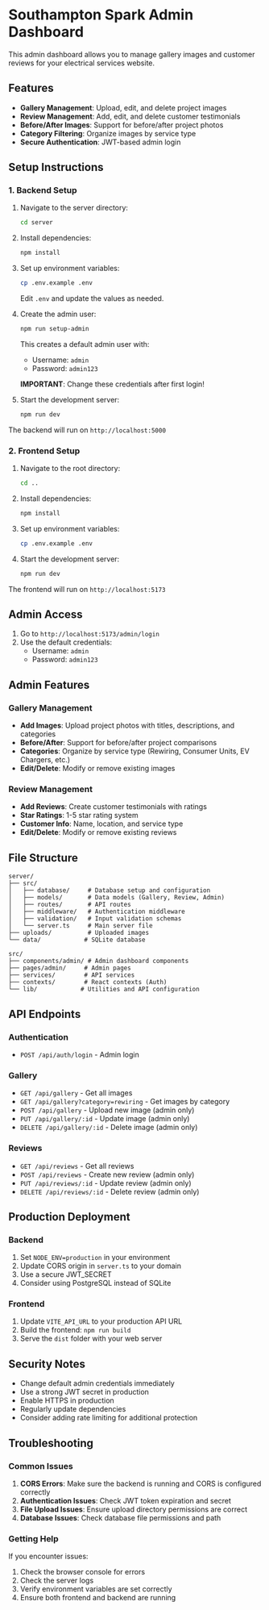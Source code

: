 # Southampton Spark Admin Dashboard

This admin dashboard allows you to manage gallery images and customer reviews for your electrical services website.

## Features

- **Gallery Management**: Upload, edit, and delete project images
- **Review Management**: Add, edit, and delete customer testimonials
- **Before/After Images**: Support for before/after project photos
- **Category Filtering**: Organize images by service type
- **Secure Authentication**: JWT-based admin login

## Setup Instructions

### 1. Backend Setup

1. Navigate to the server directory:
   ```bash
   cd server
   ```

2. Install dependencies:
   ```bash
   npm install
   ```

3. Set up environment variables:
   ```bash
   cp .env.example .env
   ```
   Edit `.env` and update the values as needed.

4. Create the admin user:
   ```bash
   npm run setup-admin
   ```
   This creates a default admin user with:
   - Username: `admin`
   - Password: `admin123`
   
   **IMPORTANT**: Change these credentials after first login!

5. Start the development server:
   ```bash
   npm run dev
   ```

The backend will run on `http://localhost:5000`

### 2. Frontend Setup

1. Navigate to the root directory:
   ```bash
   cd ..
   ```

2. Install dependencies:
   ```bash
   npm install
   ```

3. Set up environment variables:
   ```bash
   cp .env.example .env
   ```

4. Start the development server:
   ```bash
   npm run dev
   ```

The frontend will run on `http://localhost:5173`

## Admin Access

1. Go to `http://localhost:5173/admin/login`
2. Use the default credentials:
   - Username: `admin`
   - Password: `admin123`

## Admin Features

### Gallery Management
- **Add Images**: Upload project photos with titles, descriptions, and categories
- **Before/After**: Support for before/after project comparisons
- **Categories**: Organize by service type (Rewiring, Consumer Units, EV Chargers, etc.)
- **Edit/Delete**: Modify or remove existing images

### Review Management
- **Add Reviews**: Create customer testimonials with ratings
- **Star Ratings**: 1-5 star rating system
- **Customer Info**: Name, location, and service type
- **Edit/Delete**: Modify or remove existing reviews

## File Structure

```
server/
├── src/
│   ├── database/     # Database setup and configuration
│   ├── models/       # Data models (Gallery, Review, Admin)
│   ├── routes/       # API routes
│   ├── middleware/   # Authentication middleware
│   ├── validation/   # Input validation schemas
│   └── server.ts     # Main server file
├── uploads/          # Uploaded images
└── data/            # SQLite database

src/
├── components/admin/ # Admin dashboard components
├── pages/admin/     # Admin pages
├── services/        # API services
├── contexts/        # React contexts (Auth)
└── lib/            # Utilities and API configuration
```

## API Endpoints

### Authentication
- `POST /api/auth/login` - Admin login

### Gallery
- `GET /api/gallery` - Get all images
- `GET /api/gallery?category=rewiring` - Get images by category
- `POST /api/gallery` - Upload new image (admin only)
- `PUT /api/gallery/:id` - Update image (admin only)
- `DELETE /api/gallery/:id` - Delete image (admin only)

### Reviews
- `GET /api/reviews` - Get all reviews
- `POST /api/reviews` - Create new review (admin only)
- `PUT /api/reviews/:id` - Update review (admin only)
- `DELETE /api/reviews/:id` - Delete review (admin only)

## Production Deployment

### Backend
1. Set `NODE_ENV=production` in your environment
2. Update CORS origin in `server.ts` to your domain
3. Use a secure JWT_SECRET
4. Consider using PostgreSQL instead of SQLite

### Frontend
1. Update `VITE_API_URL` to your production API URL
2. Build the frontend: `npm run build`
3. Serve the `dist` folder with your web server

## Security Notes

- Change default admin credentials immediately
- Use a strong JWT secret in production
- Enable HTTPS in production
- Regularly update dependencies
- Consider adding rate limiting for additional protection

## Troubleshooting

### Common Issues

1. **CORS Errors**: Make sure the backend is running and CORS is configured correctly
2. **Authentication Issues**: Check JWT token expiration and secret
3. **File Upload Issues**: Ensure upload directory permissions are correct
4. **Database Issues**: Check database file permissions and path

### Getting Help

If you encounter issues:
1. Check the browser console for errors
2. Check the server logs
3. Verify environment variables are set correctly
4. Ensure both frontend and backend are running